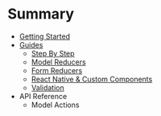 # Summary

* [Getting Started](README.md)
* [Guides](guides.md)
   * [Step By Step](step_by_step.md)
   * [Model Reducers](model_reducers.md)
   * [Form Reducers](form_reducers.md)
   * [React Native & Custom Components](react_native_&_custom_components.md)
   * [Validation](validation.md)
* API Reference
   * Model Actions

